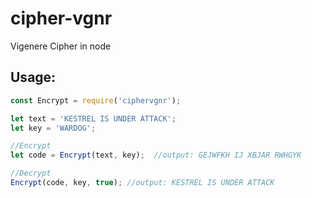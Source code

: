 # cipher-vgnr
Vigenere Cipher in node

## Usage:

```js
const Encrypt = require('ciphervgnr');

let text = 'KESTREL IS UNDER ATTACK';
let key = 'WARDOG';

//Encrypt
let code = Encrypt(text, key);  //output: GEJWFKH IJ XBJAR RWHGYK

//Decrypt
Encrypt(code, key, true); //output: KESTREL IS UNDER ATTACK
```
